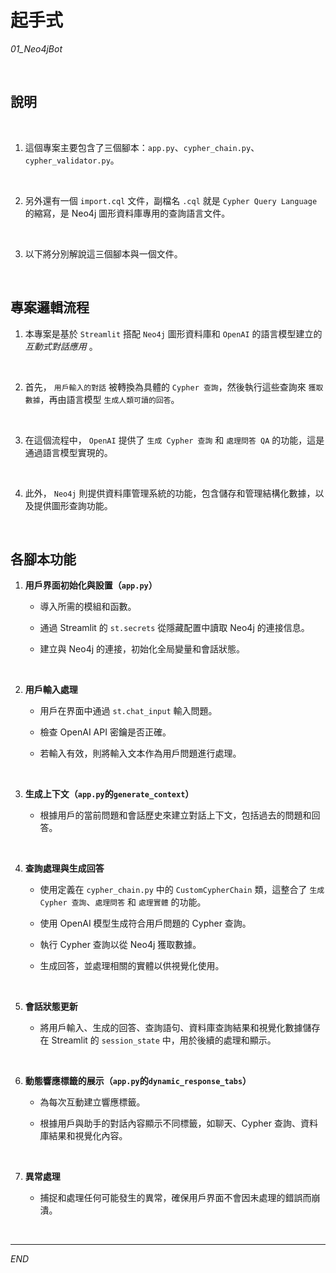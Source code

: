 # 起手式

_01_Neo4jBot_

<br>

## 說明

<br>

1. 這個專案主要包含了三個腳本：`app.py`、`cypher_chain.py`、`cypher_validator.py`。

<br>

2. 另外還有一個 `import.cql` 文件，副檔名 `.cql` 就是 `Cypher Query Language` 的縮寫，是 Neo4j 圖形資料庫專用的查詢語言文件。

<br>

3. 以下將分別解說這三個腳本與一個文件。

<br>

## 專案邏輯流程

1. 本專案是基於 `Streamlit` 搭配 `Neo4j` 圖形資料庫和 `OpenAI` 的語言模型建立的 _互動式對話應用_ 。

<br>

2. 首先， `用戶輸入的對話` 被轉換為具體的 `Cypher 查詢`，然後執行這些查詢來 `獲取數據`，再由語言模型 `生成人類可讀的回答`。

<br>

3. 在這個流程中， `OpenAI` 提供了 `生成 Cypher 查詢` 和 `處理問答 QA` 的功能，這是通過語言模型實現的。

<br>

4. 此外， `Neo4j` 則提供資料庫管理系統的功能，包含儲存和管理結構化數據，以及提供圖形查詢功能。

<br>

## 各腳本功能

1. **用戶界面初始化與設置（`app.py`）**

    - 導入所需的模組和函數。

    - 通過 Streamlit 的 `st.secrets` 從隱藏配置中讀取 Neo4j 的連接信息。
    
    - 建立與 Neo4j 的連接，初始化全局變量和會話狀態。

<br>

2. **用戶輸入處理**

    - 用戶在界面中通過 `st.chat_input` 輸入問題。

    - 檢查 OpenAI API 密鑰是否正確。

    - 若輸入有效，則將輸入文本作為用戶問題進行處理。

<br>

3. **生成上下文（`app.py`的`generate_context`）**

    - 根據用戶的當前問題和會話歷史來建立對話上下文，包括過去的問題和回答。

<br>

4. **查詢處理與生成回答**

    - 使用定義在 `cypher_chain.py` 中的 `CustomCypherChain` 類，這整合了 `生成 Cypher 查詢`、`處理問答` 和 `處理實體` 的功能。

    - 使用 OpenAI 模型生成符合用戶問題的 Cypher 查詢。

    - 執行 Cypher 查詢以從 Neo4j 獲取數據。

    - 生成回答，並處理相關的實體以供視覺化使用。

<br>

5. **會話狀態更新**

    - 將用戶輸入、生成的回答、查詢語句、資料庫查詢結果和視覺化數據儲存在 Streamlit 的 `session_state` 中，用於後續的處理和顯示。

<br>

6. **動態響應標籤的展示（`app.py`的`dynamic_response_tabs`）**

    - 為每次互動建立響應標籤。

    - 根據用戶與助手的對話內容顯示不同標籤，如聊天、Cypher 查詢、資料庫結果和視覺化內容。

<br>

7. **異常處理**

    - 捕捉和處理任何可能發生的異常，確保用戶界面不會因未處理的錯誤而崩潰。

<br>

___

_END_